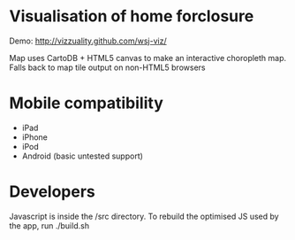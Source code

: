 Visualisation of home forclosure
==
Demo: http://vizzuality.github.com/wsj-viz/

Map uses CartoDB + HTML5 canvas to make an interactive choropleth map. Falls back to map tile output on non-HTML5 browsers

Mobile compatibility
==
* iPad
* iPhone
* iPod
* Android (basic untested support)

Developers
==
Javascript is inside the /src directory. To rebuild the optimised JS used by the app, run ./build.sh